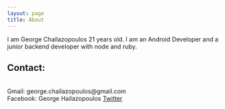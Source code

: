 ```yaml
---
layout: page
title: About
---
```


I am George Chailazopoulos 21 years old.
I am an Android Developer and a junior backend developer with node and ruby.

<h2>Contact:</h2><br>
Gmail: george.chailazopoulos@gmail.com <br>
Facebook: George Hailazopoulos
<a href="https://twitter.com/_spiritinlife">Twitter</a><br>
